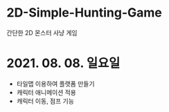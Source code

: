 # 2D-Simple-Hunting-Game
간단한 2D 몬스터 사냥 게임

# 2021. 08. 08. 일요일
- 타일맵 이용하여 플랫폼 만들기
- 캐릭터 애니메이션 적용
- 캐릭터 이동, 점프 기능

